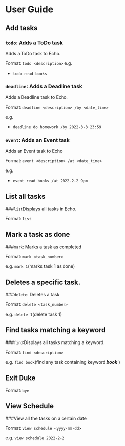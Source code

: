 # User Guide

## Add tasks

### `todo`: Adds a ToDo task

Adds a ToDo task to Echo.

Format:
`todo <description>`
e.g.
- `todo read books`

### `deadline`: Adds a Deadline task

Adds a Deadline task to Echo.

Format:
`deadline <description> /by <date_time>`

e.g.
- `deadline do homework /by 2022-3-3 23:59`

### `event`: Adds an Event task

Adds an Event task to Echo

Format: `event <description> /at <date_time>`

e.g.
- `event read books /at 2022-2-2 9pm`

## List all tasks

###`list`Displays all tasks in Echo.

Format:
`list`

## Mark a task as done

###`mark`: Marks a task as completed


Format: `mark <task_number>`

e.g. `mark 1`(marks task 1 as done)
## Deletes a specific task.

###`delete`: Deletes a task

Format: `delete <task_number>`

e.g. `delete 1`(delete task 1)


##  Find tasks matching a keyword

###`find`:Displays all tasks matching a keyword.

Format: `find <description>`

e.g. `find book`(find any task containing keyword _**book**_ )

## Exit Duke

Format: `bye`

## View Schedule

###View all the tasks on a certain date

Format: `view schedule <yyyy-mm-dd>`

e.g. `view schedule 2022-2-2`
